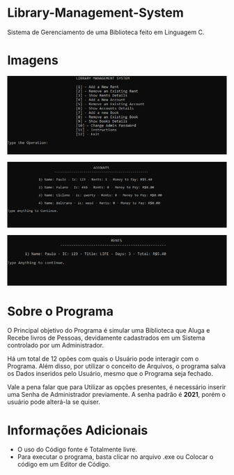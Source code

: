 # Library-Management-System

Sistema de Gerenciamento de uma Biblioteca feito em Linguagem C.

# Imagens

![](https://github.com/Paulo-Henrique-Silva/Library-Management-System/blob/master/Images/Menu.PNG)

![](https://github.com/Paulo-Henrique-Silva/Library-Management-System/blob/master/Images/Accounts.PNG)

![](https://github.com/Paulo-Henrique-Silva/Library-Management-System/blob/master/Images/rent.PNG)

# Sobre o Programa

O Principal objetivo do Programa é simular uma Biblioteca que Aluga e Recebe livros de Pessoas, devidamente cadastrados em um Sistema controlado por um Administrador.

Há um total de 12 opões com quais o Usuário pode interagir com o Programa. Além disso, por utilizar o conceito de Arquivos, o programa salva os Dados inseridos pelo Usuário, mesmo que o Programa seja fechado.

Vale a pena falar que para Utilizar as opções presentes, é necessário inserir uma Senha de Administrador previamente. A senha padrão é **2021**, porém o usuário pode alterá-la se quiser.

# Informações Adicionais

 - O uso do Código fonte é Totalmente livre.
 - Para executar o programa, basta clicar no arquivo .exe ou Colocar o código em um Editor de Código.
